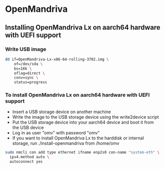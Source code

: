 # OpenMandriva

## Installing OpenMandriva Lx on aarch64 hardware with UEFI support

### Write USB image
```bash
dd if=OpenMandriva-Lx-x86-64-rolling-3702.img \
	of=/dev/sda \
	bs=16k \
	oflag=direct \
	conv=sync \
	status=progress
```

### To install OpenMandriva Lx on aarch64 hardware with UEFI support

* Insert a USB storage device on another machine
* Write the image to the USB storage device using the write2device script
* Put the USB storage device into your aarch64 device and boot it from the USB device
* Log in as user "omv" with password "omv"
* If you want to install OpenMandriva Lx to the harddisk or internal storage, run ./install-openmandriva from /home/omv


```bash
sudo nmcli con add type ethernet ifname enp2s0 con-name "system-eth" \
  ipv4.method auto \
  autoconnect yes
```
